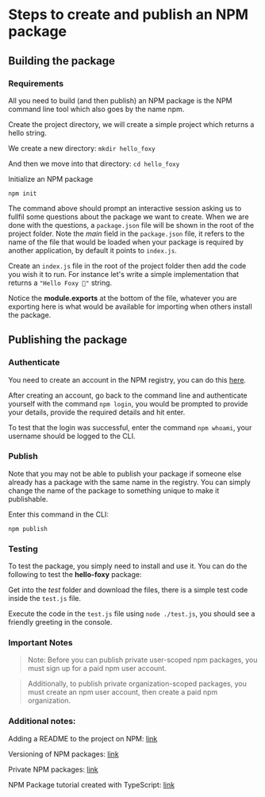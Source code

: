 # Steps to create and publish an NPM package

## Building the package
### Requirements

All you need to build (and then publish) an NPM package is the NPM command line tool which also goes by the name npm. 

Create the project directory, we will create a simple project which returns a hello string.

We create a new directory: `mkdir hello_foxy`

And then we move into that directory: `cd hello_foxy`
  
Initialize an NPM package

`npm init`
  
The command above should prompt an interactive session asking us to fullfil some questions about the package we want to create.
When we are done with the questions, a `package.json` file will be shown in the root of the project folder.
Note the _main_ field in the `package.json` file, it refers to the name of the file that would be loaded when your package is required by another application, by default it points to `index.js`.
  
Create an `index.js` file in the root of the project folder then add the code you wish it to run. For instance let's write a simple implementation that returns a `"Hello Foxy 🦊"` string.
  
Notice the **module.exports** at the bottom of the file, whatever you are exporting here is what would be available for importing when others install the package.
  
## Publishing the package
### Authenticate

You need to create an account in the NPM registry, you can do this [here](https://www.npmjs.com/).

After creating an account, go back to the command line and authenticate yourself with the command `npm login`, you would be prompted to provide your details, provide the required details and hit enter.

To test that the login was successful, enter the command `npm whoami`, your username should be logged to the CLI.

### Publish

Note that you may not be able to publish your package if someone else already has a package with the same name in the registry. You can simply change the name of the package to something unique to make it publishable.

Enter this command in the CLI:

`npm publish`

### Testing

To test the package, you simply need to install and use it. You can do the following to test the **hello-foxy** package:

Get into the _test_ folder and download the files, there is a simple test code inside the `test.js` file.

Execute the code in the `test.js` file using `node ./test.js`, you should see a friendly greeting in the console.

### Important Notes
> Note: Before you can publish private user-scoped npm packages, you must sign up for a paid npm user account.

> Additionally, to publish private organization-scoped packages, you must create an npm user account, then create a paid npm organization.

### Additional notes:

Adding a README to the project on NPM: [link](https://docs.npmjs.com/about-package-readme-files)

Versioning of NPM packages: [link](https://docs.npmjs.com/about-semantic-versioning)

Private NPM packages: [link](https://docs.npmjs.com/creating-and-publishing-private-packages)

NPM Package tutorial created with TypeScript: [link](https://medium.com/@nilayvishwakarma/build-an-npm-package-with-typescript-by-nilay-vishwakarma-f303d7072f80)




